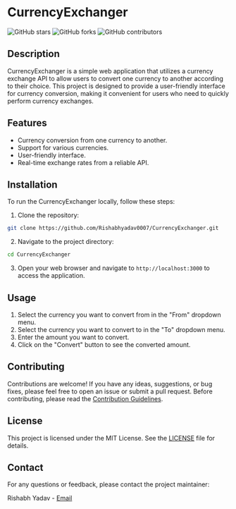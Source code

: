 # CurrencyExchanger

![GitHub stars](https://img.shields.io/github/stars/Rishabhyadav0007/CurrencyExchanger?style=social)
![GitHub forks](https://img.shields.io/github/forks/Rishabhyadav0007/CurrencyExchanger?style=social)
![GitHub contributors](https://img.shields.io/github/contributors/Rishabhyadav0007/CurrencyExchanger)

## Description

CurrencyExchanger is a simple web application that utilizes a currency exchange API to allow users to convert one currency to another according to their choice. This project is designed to provide a user-friendly interface for currency conversion, making it convenient for users who need to quickly perform currency exchanges.

## Features

- Currency conversion from one currency to another. 
- Support for various currencies.
- User-friendly interface.
- Real-time exchange rates from a reliable API.

## Installation

To run the CurrencyExchanger locally, follow these steps:

1. Clone the repository:

```bash
git clone https://github.com/Rishabhyadav0007/CurrencyExchanger.git
```

2. Navigate to the project directory:

```bash
cd CurrencyExchanger
```

3. Open your web browser and navigate to `http://localhost:3000` to access the application.

## Usage

1. Select the currency you want to convert from in the "From" dropdown menu.
2. Select the currency you want to convert to in the "To" dropdown menu.
3. Enter the amount you want to convert.
4. Click on the "Convert" button to see the converted amount.

## Contributing

Contributions are welcome! If you have any ideas, suggestions, or bug fixes, please feel free to open an issue or submit a pull request. Before contributing, please read the [Contribution Guidelines](CONTRIBUTING.md).

## License

This project is licensed under the MIT License. See the [LICENSE](LICENSE) file for details.

## Contact

For any questions or feedback, please contact the project maintainer:

Rishabh Yadav - [Email](mailto:nitinrishabhy@gmail.com)

